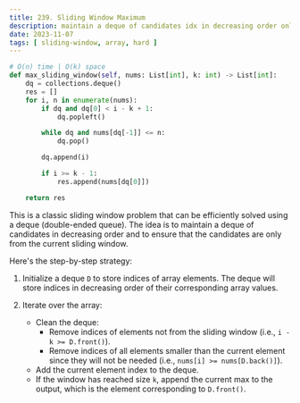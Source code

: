 ```yaml
---
title: 239. Sliding Window Maximum
description: maintain a deque of candidates idx in decreasing order only from the current sliding window
date: 2023-11-07
tags: [ sliding-window, array, hard ] 
---
```


```python
# O(n) time | O(k) space
def max_sliding_window(self, nums: List[int], k: int) -> List[int]:
    dq = collections.deque()
    res = []
    for i, n in enumerate(nums):
        if dq and dq[0] < i - k + 1:
            dq.popleft()

        while dq and nums[dq[-1]] <= n:
            dq.pop()

        dq.append(i)

        if i >= k - 1:
            res.append(nums[dq[0]])

    return res
```

This is a classic sliding window problem that can be efficiently solved using a deque (double-ended queue). The idea is
to maintain a deque of candidates in decreasing order and to ensure that the candidates are only from the current
sliding window.

Here's the step-by-step strategy:

1) Initialize a deque `D` to store indices of array elements. The deque will store indices in decreasing order of their
   corresponding array values.

2) Iterate over the array:
    - Clean the deque:
        - Remove indices of elements not from the sliding window (i.e., `i - k >= D.front()`).
        - Remove indices of all elements smaller than the current element since they will not be needed (i.e.,
          `nums[i] >= nums[D.back()]`).
    - Add the current element index to the deque.
    - If the window has reached size `k`, append the current max to the output, which is the element corresponding to
      `D.front()`.